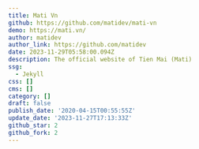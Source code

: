```yaml
---
title: Mati Vn
github: https://github.com/matidev/mati-vn
demo: https://mati.vn/
author: matidev
author_link: https://github.com/matidev
date: 2023-11-29T05:58:00.094Z
description: The official website of Tien Mai (Mati)
ssg:
  - Jekyll
css: []
cms: []
category: []
draft: false
publish_date: '2020-04-15T00:55:55Z'
update_date: '2023-11-27T17:13:33Z'
github_star: 2
github_fork: 2
---
```


